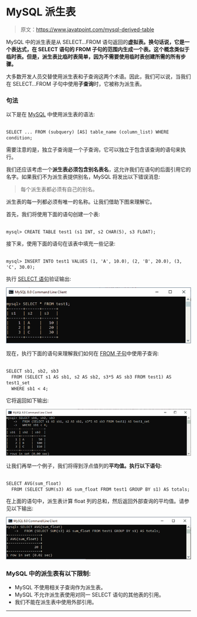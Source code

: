 # MySQL 派生表

> 原文：<https://www.javatpoint.com/mysql-derived-table>

MySQL 中的派生表是从 SELECT…FROM 语句返回的**虚拟表。换句话说，它是一个表达式，在 SELECT 语句的 FROM 子句的范围内生成一个表。这个概念类似于临时表。但是，派生表比临时表简单，因为不需要使用临时表创建所需的所有步骤。**

大多数开发人员交替使用派生表和子查询这两个术语。因此，我们可以说，当我们在 SELECT…FROM 子句中使用**子查询**时，它被称为派生表。

### 句法

以下是在 [MySQL](https://www.javatpoint.com/mysql-tutorial) 中使用派生表的语法:

```

SELECT ... FROM (subquery) [AS] table_name (column_list) WHERE condition;

```

需要注意的是，独立子查询是一个子查询，它可以独立于包含该查询的语句来执行。

我们还应该考虑一个**派生表必须包含别名表名**，这允许我们在语句的后面引用它的名字。如果我们不为派生表提供别名，MySQL 将发出以下错误消息:

> 每个派生表都必须有自己的别名。

派生表的每一列都必须有唯一的名称。让我们借助下图来理解它。

首先，我们将使用下面的语句创建一个表:

```

mysql> CREATE TABLE test1 (s1 INT, s2 CHAR(5), s3 FLOAT);

```

接下来，使用下面的语句在该表中填充一些记录:

```

mysql> INSERT INTO test1 VALUES (1, 'A', 10.0), (2, 'B', 20.0), (3, 'C', 30.0); 

```

执行 [SELECT 语句](https://www.javatpoint.com/mysql-select)验证输出:

![MySQL Derived Table](img/650ada13d87880e0076f487233ad030f.png)

现在，执行下面的语句来理解我们如何在 [FROM 子句](https://www.javatpoint.com/mysql-from)中使用子查询:

```

SELECT sb1, sb2, sb3
  FROM (SELECT s1 AS sb1, s2 AS sb2, s3*5 AS sb3 FROM test1) AS test1_set
  WHERE sb1 < 4;

```

它将返回如下输出:

![MySQL Derived Table](img/03ac8cdb89e430be3e4a074c089929f2.png)

让我们再举一个例子，我们将得到浮点值列的**平均值。执行以下语句:**

```

SELECT AVG(sum_float)
  FROM (SELECT SUM(s3) AS sum_float FROM test1 GROUP BY s1) AS totals;

```

在上面的语句中，派生表计算 float 列的总和，然后返回外部查询的平均值。请参见以下输出:

![MySQL Derived Table](img/ec37fa67afb821b80093d30ba48abe8e.png)

### MySQL 中的派生表有以下限制:

*   MySQL 不使用相关子查询作为派生表。
*   MySQL 不允许派生表使用对同一 SELECT 语句的其他表的引用。
*   我们不能在派生表中使用外部引用。

* * *